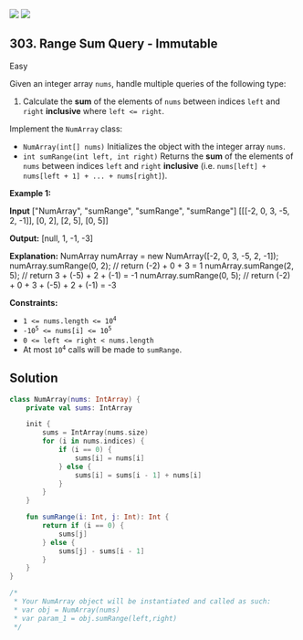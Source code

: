 [![](https://img.shields.io/github/stars/javadev/LeetCode-in-Kotlin?label=Stars&style=flat-square)](https://github.com/javadev/LeetCode-in-Kotlin)
[![](https://img.shields.io/github/forks/javadev/LeetCode-in-Kotlin?label=Fork%20me%20on%20GitHub%20&style=flat-square)](https://github.com/javadev/LeetCode-in-Kotlin/fork)

## 303\. Range Sum Query - Immutable

Easy

Given an integer array `nums`, handle multiple queries of the following type:

1.  Calculate the **sum** of the elements of `nums` between indices `left` and `right` **inclusive** where `left <= right`.

Implement the `NumArray` class:

*   `NumArray(int[] nums)` Initializes the object with the integer array `nums`.
*   `int sumRange(int left, int right)` Returns the **sum** of the elements of `nums` between indices `left` and `right` **inclusive** (i.e. `nums[left] + nums[left + 1] + ... + nums[right]`).

**Example 1:**

**Input** ["NumArray", "sumRange", "sumRange", "sumRange"] [[[-2, 0, 3, -5, 2, -1]], [0, 2], [2, 5], [0, 5]]

**Output:** [null, 1, -1, -3]

**Explanation:** NumArray numArray = new NumArray([-2, 0, 3, -5, 2, -1]); numArray.sumRange(0, 2); // return (-2) + 0 + 3 = 1 numArray.sumRange(2, 5); // return 3 + (-5) + 2 + (-1) = -1 numArray.sumRange(0, 5); // return (-2) + 0 + 3 + (-5) + 2 + (-1) = -3

**Constraints:**

*   <code>1 <= nums.length <= 10<sup>4</sup></code>
*   <code>-10<sup>5</sup> <= nums[i] <= 10<sup>5</sup></code>
*   `0 <= left <= right < nums.length`
*   At most <code>10<sup>4</sup></code> calls will be made to `sumRange`.

## Solution

```kotlin
class NumArray(nums: IntArray) {
    private val sums: IntArray

    init {
        sums = IntArray(nums.size)
        for (i in nums.indices) {
            if (i == 0) {
                sums[i] = nums[i]
            } else {
                sums[i] = sums[i - 1] + nums[i]
            }
        }
    }

    fun sumRange(i: Int, j: Int): Int {
        return if (i == 0) {
            sums[j]
        } else {
            sums[j] - sums[i - 1]
        }
    }
}

/*
 * Your NumArray object will be instantiated and called as such:
 * var obj = NumArray(nums)
 * var param_1 = obj.sumRange(left,right)
 */
```